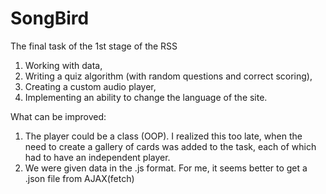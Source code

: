 # SongBird
The final task of the 1st stage of the RSS

1) Working with data, 
2) Writing a quiz algorithm (with random questions and correct scoring), 
3) Creating a custom audio player,
4) Implementing an ability to change the language of the site.

What can be improved: 
1) The player could be a class (OOP). I realized this too late, when the need to create a gallery of cards was added to the task, each of which had to have an independent player.
2) We were given data in the .js format. For me, it seems better to get a .json file from AJAX(fetch)
